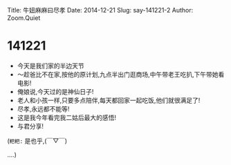 Title: 牛妞麻麻曰尽孝
Date: 2014-12-21
Slug: say-141221-2
Author: Zoom.Quiet


# 141221

- 今天是我们家的半边天节
- ～趁爸比不在家,按他的原计划,九点半出门逛商场,中午带老王吃扒,下午带她看电影!
- 俺娘说,今天过的是神仙日子!
- 老人和小孩一样,只要多点陪伴,每天都回家一起吃饭,他们就很满足了!
- 尽孝,永远都不能等!
- 这是我今年看完我二姑后最大的感悟!
- 与君分享!



(`粑粑:` 是也乎,(￣▽￣) 

....)
